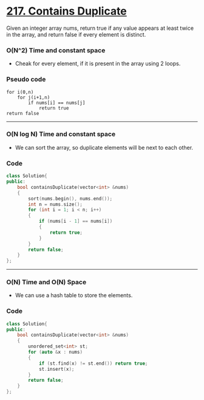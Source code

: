 # [217. Contains Duplicate](https://leetcode.com/problems/contains-duplicate/)

Given an integer array nums, return true if any value appears at least twice in the array, and return false if every element is distinct.

### O(N^2) Time and constant space

- Cheak for every element, if it is present in the array using 2 loops.

### Pseudo code

```
for i(0,n)
    for j(i+1,n)
        if nums[i] == nums[j]
            return true
return false
```

---

### O(N log N) Time and constant space

- We can sort the array, so duplicate elements will be next to each other.

### Code

```cpp
class Solution{
public:
    bool containsDuplicate(vector<int> &nums)
    {
        sort(nums.begin(), nums.end());
        int n = nums.size();
        for (int i = 1; i < n; i++)
        {
            if (nums[i - 1] == nums[i])
            {
                return true;
            }
        }
        return false;
    }
};
```

---

### O(N) Time and O(N) Space

- We can use a hash table to store the elements.

### Code

```cpp
class Solution{
public:
    bool containsDuplicate(vector<int> &nums)
    {
        unordered_set<int> st;
        for (auto &x : nums)
        {
            if (st.find(x) != st.end()) return true;
            st.insert(x);
        }
        return false;
    }
};
```
